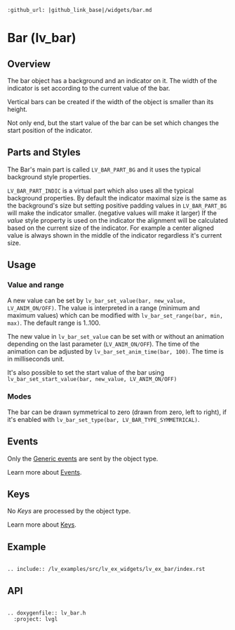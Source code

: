 ```eval_rst
:github_url: |github_link_base|/widgets/bar.md
```
# Bar (lv_bar)

## Overview

The bar object has a background and an indicator on it. The width of the indicator is set according to the current value of the bar. 

Vertical bars can be created if the width of the object is smaller than its height.

Not only end, but the start value of the bar can be set which changes the start position of the indicator.


## Parts and Styles
The Bar's main part is called `LV_BAR_PART_BG` and it uses the typical background style properties.

`LV_BAR_PART_INDIC` is a virtual part which also uses all the typical background properties. 
By default the indicator maximal size is the same as the background's size but setting positive padding values in `LV_BAR_PART_BG` will make the indicator smaller. (negative values will make it larger)
If the *value* style property is used on the indicator the alignment will be calculated based on the current size of the indicator. 
For example a center aligned value is always shown in the middle of the indicator regardless it's current size.

## Usage

### Value and range
A new value can be set by `lv_bar_set_value(bar, new_value, LV_ANIM_ON/OFF)`.
The value is interpreted in a range (minimum and maximum values) which can be modified with `lv_bar_set_range(bar, min, max)`.
The default range is 1..100.

The new value in `lv_bar_set_value` can be set with or without an animation depending on the last parameter (`LV_ANIM_ON/OFF`).
The time of the animation can be adjusted by `lv_bar_set_anim_time(bar, 100)`. The time is in milliseconds unit.

It's also possible to set the start value of the bar using `lv_bar_set_start_value(bar, new_value, LV_ANIM_ON/OFF)`

### Modes
The bar can be drawn symmetrical to zero (drawn from zero, left to right), if it's enabled with `lv_bar_set_type(bar, LV_BAR_TYPE_SYMMETRICAL)`.

## Events
Only the [Generic events](/overview/event.html#generic-events) are sent by the object type.

Learn more about [Events](/overview/event).

## Keys
No *Keys* are processed by the object type.

Learn more about [Keys](/overview/indev).

## Example

```eval_rst

.. include:: /lv_examples/src/lv_ex_widgets/lv_ex_bar/index.rst

```

## API

```eval_rst

.. doxygenfile:: lv_bar.h
  :project: lvgl

```
